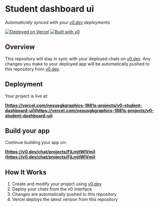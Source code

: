# Student dashboard ui

*Automatically synced with your [v0.dev](https://v0.dev) deployments*

[![Deployed on Vercel](https://img.shields.io/badge/Deployed%20on-Vercel-black?style=for-the-badge&logo=vercel)](https://vercel.com/nexusgkgraphics-1881s-projects/v0-student-dashboard-ui)
[![Built with v0](https://img.shields.io/badge/Built%20with-v0.dev-black?style=for-the-badge)](https://v0.dev/chat/projects/FjLmjtWlVmi)

## Overview

This repository will stay in sync with your deployed chats on [v0.dev](https://v0.dev).
Any changes you make to your deployed app will be automatically pushed to this repository from [v0.dev](https://v0.dev).

## Deployment

Your project is live at:

**[https://vercel.com/nexusgkgraphics-1881s-projects/v0-student-dashboard-ui](https://vercel.com/nexusgkgraphics-1881s-projects/v0-student-dashboard-ui)**

## Build your app

Continue building your app on:

**[https://v0.dev/chat/projects/FjLmjtWlVmi](https://v0.dev/chat/projects/FjLmjtWlVmi)**

## How It Works

1. Create and modify your project using [v0.dev](https://v0.dev)
2. Deploy your chats from the v0 interface
3. Changes are automatically pushed to this repository
4. Vercel deploys the latest version from this repository
